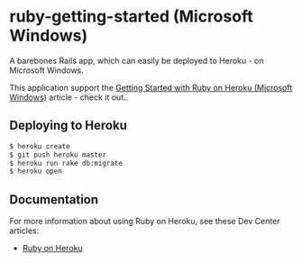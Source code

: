 # ruby-getting-started (Microsoft Windows)

A barebones Rails app, which can easily be deployed to Heroku - on Microsoft Windows.

This application support the [Getting Started with Ruby on Heroku (Microsoft Windows)](https://devcenter.heroku.com/articles/getting-started-with-jruby) article - check it out..

## Deploying to Heroku

```sh
$ heroku create
$ git push heroku master
$ heroku run rake db:migrate
$ heroku open
```

## Documentation

For more information about using Ruby on Heroku, see these Dev Center articles:

- [Ruby on Heroku](https://devcenter.heroku.com/categories/ruby)

